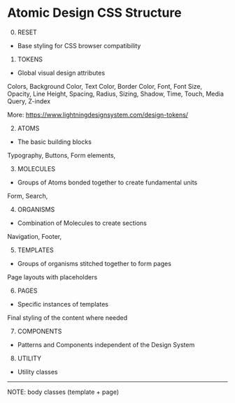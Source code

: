 # Atomic Design CSS Structure

0.  RESET

- Base styling for CSS browser compatibility

1.  TOKENS

- Global visual design attributes

Colors, Background Color, Text Color, Border Color, Font, Font Size, Opacity, Line Height, Spacing, Radius, Sizing, Shadow, Time, Touch, Media Query, Z-index

More: https://www.lightningdesignsystem.com/design-tokens/

2.  ATOMS

- The basic building blocks

Typography, Buttons, Form elements,

3.  MOLECULES

- Groups of Atoms bonded together to create fundamental units

Form, Search,

4.  ORGANISMS

- Combination of Molecules to create sections

Navigation, Footer,

5.  TEMPLATES

- Groups of organisms stitched together to form pages

Page layouts with placeholders

6.  PAGES

- Specific instances of templates

Final styling of the content where needed

7.  COMPONENTS

- Patterns and Components independent of the Design System

8.  UTILITY

- Utility classes

---

NOTE: body classes (template + page)
